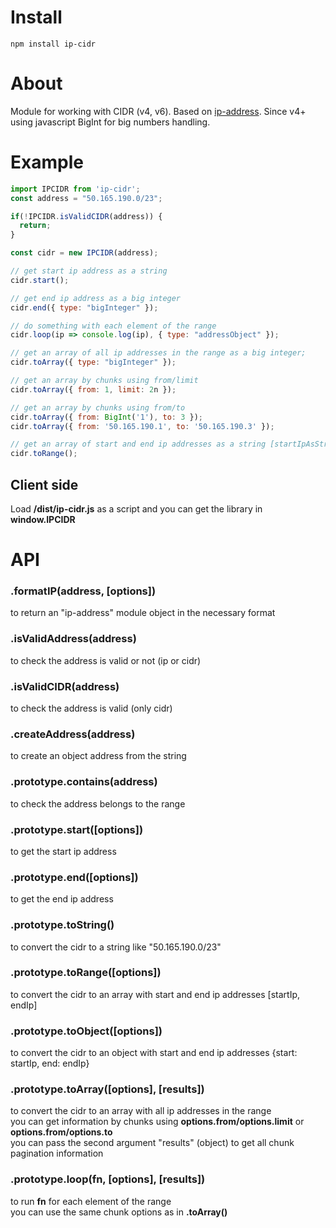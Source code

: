 # Install  
`npm install ip-cidr`

# About  
Module for working with CIDR (v4, v6). Based on [ip-address](https://github.com/beaugunderson/ip-address).
Since v4+ using javascript BigInt for big numbers handling.

# Example  

```js
import IPCIDR from 'ip-cidr';
const address = "50.165.190.0/23";

if(!IPCIDR.isValidCIDR(address)) {
  return;
}

const cidr = new IPCIDR(address); 

// get start ip address as a string
cidr.start(); 

// get end ip address as a big integer
cidr.end({ type: "bigInteger" }); 

// do something with each element of the range  
cidr.loop(ip => console.log(ip), { type: "addressObject" });

// get an array of all ip addresses in the range as a big integer;
cidr.toArray({ type: "bigInteger" }); 

// get an array by chunks using from/limit
cidr.toArray({ from: 1, limit: 2n });

// get an array by chunks using from/to
cidr.toArray({ from: BigInt('1'), to: 3 });
cidr.toArray({ from: '50.165.190.1', to: '50.165.190.3' });

// get an array of start and end ip addresses as a string [startIpAsString, endIpAsString]
cidr.toRange(); 
```

## Client side
Load __/dist/ip-cidr.js__ as a script and you can get the library in __window.IPCIDR__

# API  
### .formatIP(address, [options])  
to return an "ip-address" module object in the necessary format 

### .isValidAddress(address)  
to check the address is valid or not (ip or cidr)

### .isValidCIDR(address)  
to check the address is valid (only cidr)

### .createAddress(address)  
to create an object address from the string

### .prototype.contains(address)  
to check the address belongs to the range

### .prototype.start([options])  
to get the start ip address

### .prototype.end([options])  
to get the end ip address

### .prototype.toString()   
to convert the cidr to a string like "50.165.190.0/23"

### .prototype.toRange([options])  
to convert the cidr to an array with start and end ip addresses [startIp, endIp]

### .prototype.toObject([options])   
to convert the cidr to an object with start and end ip addresses {start: startIp, end: endIp}

### .prototype.toArray([options], [results])  
to convert the cidr to an array with all ip addresses in the range  
you can get information by chunks using **options.from/options.limit** or **options.from/options.to**  
you can pass the second argument "results" (object) to get all chunk pagination information

### .prototype.loop(fn, [options], [results])  
to run __fn__ for each element of the range  
you can use the same chunk options as in __.toArray()__



